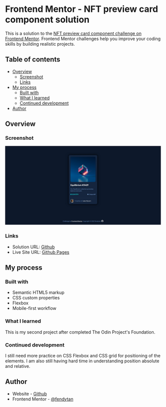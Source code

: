 # Frontend Mentor - NFT preview card component solution

This is a solution to the [NFT preview card component challenge on Frontend Mentor](https://www.frontendmentor.io/challenges/nft-preview-card-component-SbdUL_w0U). Frontend Mentor challenges help you improve your coding skills by building realistic projects.

## Table of contents

- [Overview](#overview)
  - [Screenshot](#screenshot)
  - [Links](#links)
- [My process](#my-process)
  - [Built with](#built-with)
  - [What I learned](#what-i-learned)
  - [Continued development](#continued-development)
- [Author](#author)

## Overview

### Screenshot

![](images/screenshot.jpeg)

### Links

- Solution URL: [Github](https://github.com/fendytan/fm-NFT-preview-card-component/)
- Live Site URL: [Github Pages](https://fendytan.github.io/fm-NFT-preview-card-component/)

## My process

### Built with

- Semantic HTML5 markup
- CSS custom properties
- Flexbox
- Mobile-first workflow

### What I learned

This is my second project after completed The Odin Project's Foundation.

### Continued development

I still need more practice on CSS Flexbox and CSS grid for positioning of the elements.
I am also still having hard time in understanding position absolute and relative.

## Author

- Website - [Github](https://github.com/fendytan/)
- Frontend Mentor - [@fendytan](https://www.frontendmentor.io/profile/fendytan)
